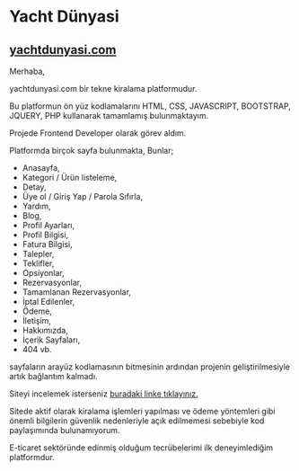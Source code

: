 # Yacht Dünyasi

## [yachtdunyasi.com](www.yachtdunyasi.com)

Merhaba,

yachtdunyasi.com bir tekne kiralama platformudur. 

Bu platformun ön yüz kodlamalarını HTML, CSS, JAVASCRIPT, BOOTSTRAP, JQUERY, PHP kullanarak tamamlamış bulunmaktayım.

Projede Frontend Developer olarak görev aldım.

Platformda birçok sayfa bulunmakta, Bunlar;

* Anasayfa,
* Kategori / Ürün listeleme,
* Detay,
* Üye ol / Giriş Yap / Parola Sıfırla,
* Yardım,
* Blog,
* Profil Ayarları,
* Profil Bilgisi,
* Fatura Bilgisi,
* Talepler, 
* Teklifler,
* Opsiyonlar,
* Rezervasyonlar,
* Tamamlanan Rezervasyonlar,
* İptal Edilenler,
* Ödeme,
* İletişim,
* Hakkımızda,
* İçerik Sayfaları,
* 404 vb.

sayfaların arayüz kodlamasının bitmesinin ardından projenin geliştirilmesiyle artık bağlantım kalmadı.

Siteyi incelemek isterseniz [buradaki linke tıklayınız.](www.yachtdunyasi.com)

Sitede aktif olarak kiralama işlemleri yapılması ve ödeme yöntemleri gibi önemli bilgilerin güvenlik 
nedenleriyle açık edilmemesi sebebiyle kod paylaşımında bulunamıyorum.

E-ticaret sektöründe edinmiş olduğum tecrübelerimi ilk deneyimlediğim platformdur.


